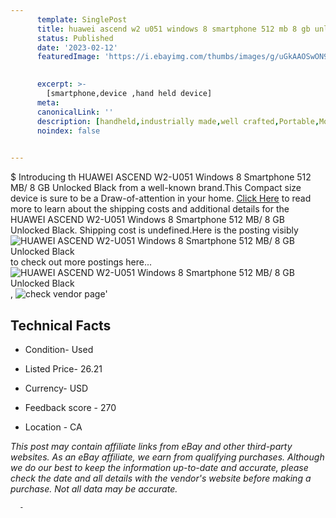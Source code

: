 ```yaml
---
      template: SinglePost
      title: huawei ascend w2 u051 windows 8 smartphone 512 mb 8 gb unlocked black
      status: Published
      date: '2023-02-12'
      featuredImage: 'https://i.ebayimg.com/thumbs/images/g/uGkAAOSwON9iZHmH/s-l225.jpg'
       

      excerpt: >-
        [smartphone,device ,hand held device]
      meta:
      canonicalLink: ''
      description: [handheld,industrially made,well crafted,Portable,Mobile,Compact,Convenient,Lightweight,Maneuverable,Man-portable,Miniature,Carriable,Hand-held,Light,Holdable,Transportable,Mobile device,Pocket-sized,On-the-go,Wireless,Cordless,Compact size,Convenient size, smartphone,device ,hand held device]
      noindex: false
      

---
```

$
      Introducing th HUAWEI ASCEND W2-U051 Windows 8 Smartphone 512 MB/ 8 GB Unlocked Black from a well-known brand.This Compact size device  is sure to be a Draw-of-attention in your home. [Click Here](https://www.ebay.com/itm/175446990413?hash=item28d9749e4d%3Ag%3AuGkAAOSwON9iZHmH&mkevt=1&mkcid=1&mkrid=711-53200-19255-0&campid=%253CePNCampaignId%253E&customid=%253CreferenceId%253E&toolid=10049) to read more to learn about the shipping costs and additional details for the HUAWEI ASCEND W2-U051 Windows 8 Smartphone 512 MB/ 8 GB Unlocked Black. Shipping cost is undefined.Here is the posting visibly ![HUAWEI ASCEND W2-U051 Windows 8 Smartphone 512 MB/ 8 GB Unlocked Black](https://i.ebayimg.com/thumbs/images/g/uGkAAOSwON9iZHmH/s-l225.jpg) to check out more postings here... ![HUAWEI ASCEND W2-U051 Windows 8 Smartphone 512 MB/ 8 GB Unlocked Black](https://i.ebayimg.com/images/g/uGkAAOSwON9iZHmH/s-l1600.jpg), ![check vendor page](https://origin-galleryplus.ebayimg.com/ws/web/175446990413_2_0_1/225x225.jpg,https://origin-galleryplus.ebayimg.com/ws/web/175446990413_3_0_1/225x225.jpg,https://origin-galleryplus.ebayimg.com/ws/web/175446990413_4_0_1/225x225.jpg,https://origin-galleryplus.ebayimg.com/ws/web/175446990413_5_0_1/225x225.jpg)'

      

 ## Technical Facts 



     
      

 - Condition- Used 


      

 - Listed Price- 26.21 


      

 - Currency- USD 


      

 - Feedback score - 270 


      

 - Location - CA 


      
      

 *_This post may contain affiliate links from eBay and other third-party websites. As an eBay affiliate, we earn from qualifying purchases. Although we do our best to keep the information up-to-date and accurate, please check the date and all details with the vendor's website before making a purchase. Not all data may be accurate._*




      -
